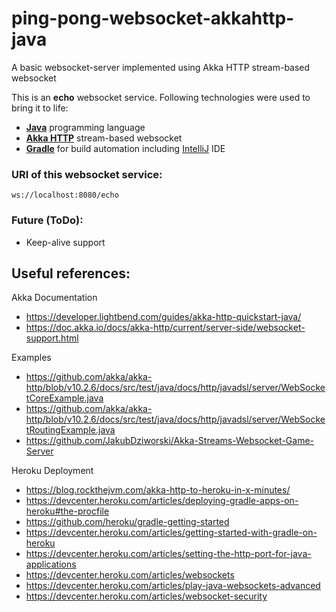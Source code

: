 # ping-pong-websocket-akkahttp-java
A basic websocket-server implemented using Akka HTTP stream-based websocket

This is an **echo** websocket service. Following technologies were used to bring it to life:
- 	**[Java](https://oracle.com/java/ "Java")** programming language
- 	**[Akka HTTP](https://akka.io "Akka HTTP")** stream-based websocket
- 	**[Gradle](https://gradle.org "Gradle")** for build automation including [IntelliJ](https://www.jetbrains.com/idea/ "IntelliJ") IDE

### URI of this websocket service:
`ws://localhost:8080/echo`

### Future (ToDo):
- Keep-alive support

## Useful references:
Akka Documentation
- https://developer.lightbend.com/guides/akka-http-quickstart-java/
- https://doc.akka.io/docs/akka-http/current/server-side/websocket-support.html

Examples
- https://github.com/akka/akka-http/blob/v10.2.6/docs/src/test/java/docs/http/javadsl/server/WebSocketCoreExample.java
- https://github.com/akka/akka-http/blob/v10.2.6/docs/src/test/java/docs/http/javadsl/server/WebSocketRoutingExample.java
- https://github.com/JakubDziworski/Akka-Streams-Websocket-Game-Server

Heroku Deployment
- https://blog.rockthejvm.com/akka-http-to-heroku-in-x-minutes/
- https://devcenter.heroku.com/articles/deploying-gradle-apps-on-heroku#the-procfile
- https://github.com/heroku/gradle-getting-started
- https://devcenter.heroku.com/articles/getting-started-with-gradle-on-heroku
- https://devcenter.heroku.com/articles/setting-the-http-port-for-java-applications
- https://devcenter.heroku.com/articles/websockets
- https://devcenter.heroku.com/articles/play-java-websockets-advanced
- https://devcenter.heroku.com/articles/websocket-security